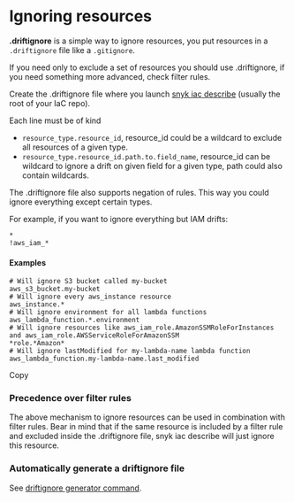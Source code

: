 # Ignoring resources

**.driftignore** is a simple way to ignore resources, you put resources in a `.driftignore` file like a `.gitignore`.

If you need only to exclude a set of resources you should use .driftignore, if you need something more advanced, check filter rules.

Create the .driftignore file where you launch [snyk iac describe](../../../snyk-cli/commands/iac-describe.md) (usually the root of your IaC repo).

Each line must be of kind

* `resource_type.resource_id`, resource\_id could be a wildcard to exclude all resources of a given type.
* `resource_type.resource_id.path.to.field_name`, resource\_id can be wildcard to ignore a drift on given field for a given type, path could also contain wildcards.

The .driftignore file also supports negation of rules. This way you could ignore everything except certain types.

For example, if you want to ignore everything but IAM drifts:

```
*
!aws_iam_*
```

#### Examples[​](https://docs.driftctl.com/0.22.0/usage/filtering/driftignore#examples) <a href="#examples" id="examples"></a>

```
# Will ignore S3 bucket called my-bucket
aws_s3_bucket.my-bucket
# Will ignore every aws_instance resource
aws_instance.*
# Will ignore environment for all lambda functions
aws_lambda_function.*.environment
# Will ignore resources like aws_iam_role.AmazonSSMRoleForInstances and aws_iam_role.AWSServiceRoleForAmazonSSM
*role.*Amazon*
# Will ignore lastModified for my-lambda-name lambda function
aws_lambda_function.my-lambda-name.last_modified
```

Copy

### Precedence over filter rules[​](https://docs.driftctl.com/0.22.0/usage/filtering/driftignore#precedence-over-filter-rules) <a href="#precedence-over-filter-rules" id="precedence-over-filter-rules"></a>

The above mechanism to ignore resources can be used in combination with filter rules. Bear in mind that if the same resource is included by a filter rule and excluded inside the .driftignore file, snyk iac describe will just ignore this resource.

### Automatically generate a driftignore file[​](https://docs.driftctl.com/0.22.0/usage/filtering/driftignore#automatically-generate-a-driftignore-file) <a href="#automatically-generate-a-driftignore-file" id="automatically-generate-a-driftignore-file"></a>

See [driftignore generator command](../../../snyk-cli/commands/iac-gen-driftignore.md).
